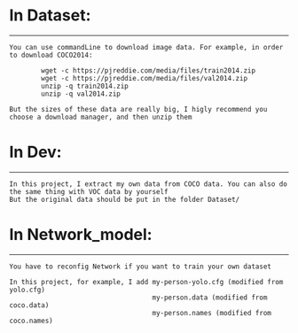 # In Dataset:
****
    You can use commandLine to download image data. For example, in order to download COCO2014:

            wget -c https://pjreddie.com/media/files/train2014.zip
            wget -c https://pjreddie.com/media/files/val2014.zip
            unzip -q train2014.zip
            unzip -q val2014.zip

    But the sizes of these data are really big, I higly recommend you choose a download manager, and then unzip them

# In Dev:
----
    In this project, I extract my own data from COCO data. You can also do the same thing with VOC data by yourself
    But the original data should be put in the folder Dataset/

# In Network_model:
----
    You have to reconfig Network if you want to train your own dataset

    In this project, for example, I add my-person-yolo.cfg (modified from yolo.cfg)
                                        my-person.data (modified from coco.data)
                                        my-person.names (modified from coco.names)
